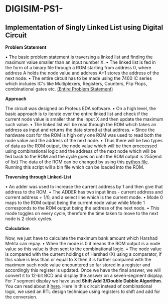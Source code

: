 # DIGISIM-PS1-
## Implementation of Singly Linked List using Digital Circuit

**Problem Statement**

•	The basic problem statement is traversing a linked list and finding the maximum value smaller than an input number X.
•	The linked list is fed in the form of a binary file through a ROM starting from address 0, where address A holds the node value and address A+1 stores the address of the next node.
•	The entire circuit has to be made using the 7400 IC series which includes IC's like Multiplexers, Registers, Counters, Flip Flops, combinational gates etc. [(Entire Problem Statement)](https://github.com/Fangzzxx/DIGISIM-PS1-/blob/main/Digisim'21_PS1%20(1).pdf)

**Approach**

The circuit was designed on Proteus EDA software.
•	On a high level, the basic approach is to iterate over the entire linked list and check if the current node value is smaller than the input X and then update the maximum such value.
•	The linked list will be read through the ROM which takes an address as input and returns the data stored at that address.
•	Since the hardware cost for the ROM is high only one ROM was used to read both the node value and the address of the next node.
•	Thus there will be two types of data as the ROM output, the node value which will be then proccessed using combinational logic and the address of the next node which will be fed back to the ROM and the cycle goes on until the ROM output is 255(end of list)
The data of the ROM can be changed by using this [python file](https://github.com/Fangzzxx/DIGISIM-PS1-/blob/main/create_bin_file.py). Running this script will a bin file which can be loaded into the ROM.

**Traversing through Linked-List**

•	An adder was used to increase the current address by 1 and then give that address to the ROM.
•	The ADDER has two input lines - current address and current address + 1/0, and a select line which is the current mode.
•	Mode 0 maps to the ROM output being the current node value while Mode 1 corresponds to the ROM output being the address of the next node.
•	This mode toggles on every cycle, therefore the time taken to move to the next node is 2 clock cycles.

**Calculation**

Now, we just have to calculate the maximum bank amount which Harshad Mehta can repay.
•	When the mode is 0 it means the ROM output is a node value so this value is then sent to the combinational logic.
•	The node value is compared with the current holdings of Harshad (X) using a comparator, if this value is less than or equal to X then it is further compared with the maximum such node value encountered so far stored in a register and accordingly this register is updated.
Once we have the final answer, we will convert it to 12-bit BCD and display the answer on a seven-segment display.
For 7 segment display we have used **Shift Add 3/Double Dabble Algorithm**. You can read about it [here](https://www.youtube.com/watch?v=IBgiB7KXfEY).
Here in this circuit instead of combinational logic, we used an RTL design technique using registers to shift and add for the conversion.


